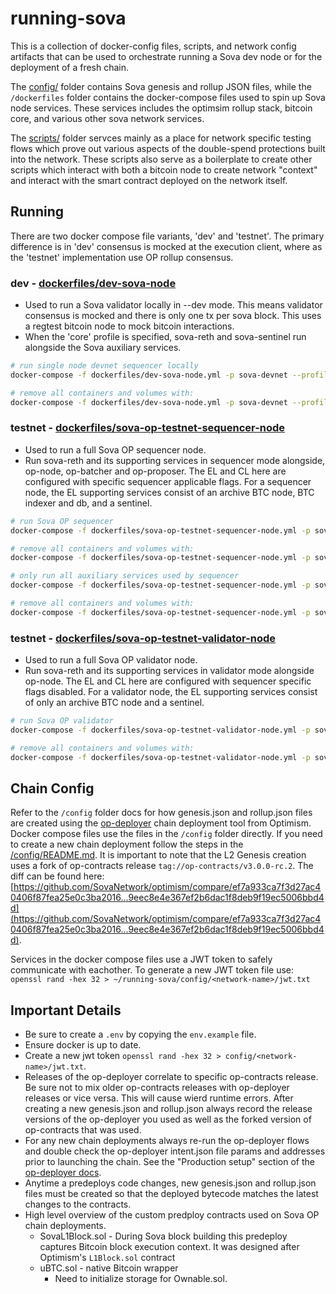 # running-sova

This is a collection of docker-config files, scripts, and network config artifacts that can be used to orchestrate running a Sova dev node or for the deployment of a fresh chain.

The [config/](/config/) folder contains Sova genesis and rollup JSON files, while the `/dockerfiles` folder contains the docker-compose files used to spin up Sova node services. These services includes the optimsim rollup stack, bitcoin core, and various other sova network services.

The [scripts/](/scripts/) folder servces mainly as a place for network specific testing flows which prove out various aspects of the double-spend protections built into the network. These scripts also serve as a boilerplate to create other scripts which interact with both a bitcoin node to create network "context" and interact with the smart contract deployed on the network itself.

## Running

There are two docker compose file variants, 'dev' and 'testnet'. The primary difference is in 'dev' consensus is mocked at the execution client, where as the 'testnet' implementation use OP rollup consensus.

### dev - [dockerfiles/dev-sova-node](./dockerfiles/dev-sova-node.yml)
- Used to run a Sova validator locally in --dev mode. This means validator consensus is mocked and there is only one tx per sova block. This uses a regtest bitcoin node to mock bitcoin interactions.
- When the 'core' profile is specified, sova-reth and sova-sentinel run alongside the Sova auxiliary services.

```bash
# run single node devnet sequencer locally
docker-compose -f dockerfiles/dev-sova-node.yml -p sova-devnet --profile core --env-file ./.env up --build -d

# remove all containers and volumes with:
docker-compose -f dockerfiles/dev-sova-node.yml -p sova-devnet --profile core --env-file ./.env down -v --rmi all
```

### testnet - [dockerfiles/sova-op-testnet-sequencer-node](./dockerfiles/sova-op-testnet-sequencer-node.yml)
- Used to run a full Sova OP sequencer node.
- Run sova-reth and its supporting services in sequencer mode alongside, op-node, op-batcher and op-proposer. The EL and CL here are configured with specific sequencer applicable flags. For a sequencer node, the EL supporting services consist of an archive BTC node, BTC indexer and db, and a sentinel.

```bash
# run Sova OP sequencer
docker-compose -f dockerfiles/sova-op-testnet-sequencer-node.yml -p sova-op-testnet --profile core --profile op-stack --env-file ./.env up --build -d

# remove all containers and volumes with:
docker-compose -f dockerfiles/sova-op-testnet-sequencer-node.yml -p sova-op-testnet --profile core --profile op-stack --env-file ./.env down -v --rmi all
```

```bash
# only run all auxiliary services used by sequencer
docker-compose -f dockerfiles/sova-op-testnet-sequencer-node.yml -p sova-aux-services --env-file ./.env up --build -d

# remove all containers and volumes with:
docker-compose -f dockerfiles/sova-op-testnet-sequencer-node.yml -p sova-aux-services --env-file ./.env down -v --rmi all
```

### testnet - [dockerfiles/sova-op-testnet-validator-node](./dockerfiles/sova-op-testnet-validator-node.yml)
- Used to run a full Sova OP validator node.
- Run sova-reth and its supporting services in validator mode alongside op-node. The EL and CL here are configured with sequencer specific flags disabled. For a validator node, the EL supporting services consist of only an archive BTC node and a sentinel.

```bash
# run Sova OP validator
docker-compose -f dockerfiles/sova-op-testnet-validator-node.yml -p sova-op-testnet-validator --profile core --profile op-stack --env-file ./.env up --build -d

# remove all containers and volumes with:
docker-compose -f dockerfiles/sova-op-testnet-validator-node.yml -p sova-op-testnet-validator --profile core --profile op-stack --env-file ./.env down -v --rmi all
```

## Chain Config

Refer to the `/config` folder docs for how genesis.json and rollup.json files are created using the [op-deployer](https://docs.optimism.io/operators/chain-operators/tools/op-deployer) chain deployment tool from Optimism. Docker compose files use the files in the `/config` folder directly. If you need to create a new chain deployment follow the steps in the [/config/README.md](/config/README.md). It is important to note that the L2 Genesis creation uses a fork of op-contracts release `tag://op-contracts/v3.0.0-rc.2`. The diff can be found here: [https://github.com/SovaNetwork/optimism/compare/ef7a933ca7f3d27ac40406f87fea25e0c3ba2016...9eec8e4e367ef2b6dac1f8deb9f19ec5006bbd4d](https://github.com/SovaNetwork/optimism/compare/ef7a933ca7f3d27ac40406f87fea25e0c3ba2016...9eec8e4e367ef2b6dac1f8deb9f19ec5006bbd4d).

Services in the docker compose files use a JWT token to safely communicate with eachother. To generate a new JWT token file use: `openssl rand -hex 32 > ~/running-sova/config/<network-name>/jwt.txt`

## Important Details

- Be sure to create a `.env` by copying the `env.example` file.
- Ensure docker is up to date.
- Create a new jwt token `openssl rand -hex 32 > config/<network-name>/jwt.txt`.
- Releases of the op-deployer correlate to specific op-contracts release. Be sure not to mix older op-contracts releases with op-deployer releases or vice versa. This will cause wierd runtime errors. After creating a new genesis.json and rollup.json always record the release versions of the op-deployer you used as well as the forked version of op-contracts that was used. 
- For any new chain deployments always re-run the op-deployer flows and double check the op-deployer intent.json file params and addresses prior to launching the chain. See the "Production setup" section of the [op-deployer docs](https://docs.optimism.io/operators/chain-operators/tools/op-deployer#deployment-usage).
- Anytime a predeploys code changes, new genesis.json and rollup.json files must be created so that the deployed bytecode matches the latest changes to the contracts.
- High level overview of the custom predploy contracts used on Sova OP chain deployments.
    - SovaL1Block.sol - During Sova block building this predeploy captures Bitcoin block execution context. It was designed after Optimism's `L1Block.sol` contract
    - uBTC.sol - native Bitcoin wrapper
        - Need to initialize storage for Ownable.sol.
